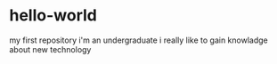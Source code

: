 # hello-world
my first repository
i'm an undergraduate 
i really like to gain knowladge about new technology
